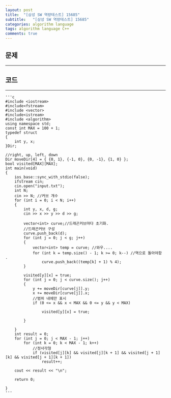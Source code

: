 ```yaml
---
layout: post
title:  "[삼성 SW 역량테스트] 15685"
subtitle:   "[삼성 SW 역량테스트] 15685"
categories: algorithm language 
tags: algorithm language C++
comments: true
---
```



## 문제 
---


## 코드
---



    '''c
	#include <iostream>
	#include<fstream>
	#include <vector>
	#include<istream>
	#include <algorithm>
	using namespace std;
	const int MAX = 100 + 1;
	typedef struct
	{
	    int y, x;
	}Dir;
	
	//right, up, left, down
	Dir moveDir[4] = { {0, 1}, {-1, 0}, {0, -1}, {1, 0} };
	bool visited[MAX][MAX];
	int main(void)
	{
	    ios_base::sync_with_stdio(false);
	    ifstream cin;
	    cin.open("input.txt");
	    int N;
	    cin >> N; //커브 개수
	    for (int i = 0; i < N; i++)
	    {
	        int y, x, d, g;
	        cin >> x >> y >> d >> g;
	
	        vector<int> curve;//드래곤커브마다 초기화. 
	        //드래곤커브 구성
	        curve.push_back(d);
	        for (int j = 0; j < g; j++)
	        { 
	            vector<int> temp = curve; //와우.... 
	            for (int k = temp.size() - 1; k >= 0; k--) //역으로 돌아야함 .
	                curve.push_back((temp[k] + 1) % 4);
	        }
	
	        visited[y][x] = true;
	        for (int j = 0; j < curve.size(); j++)
	        {
	            y += moveDir[curve[j]].y;
	            x += moveDir[curve[j]].x;
	            //범위 내에만 표시
	            if (0 <= x && x < MAX && 0 <= y && y < MAX)
	
	                visited[y][x] = true;
	
	        }
	
	    }
	    int result = 0;
	    for (int j = 0; j < MAX - 1; j++)
	        for (int k = 0; k < MAX - 1; k++)
	            //정사각형
	            if (visited[j][k] && visited[j][k + 1] && visited[j + 1][k] && visited[j + 1][k + 1])
	                result++;
	
	    cout << result << "\n";
	
	    return 0;
	
	}
    '''

